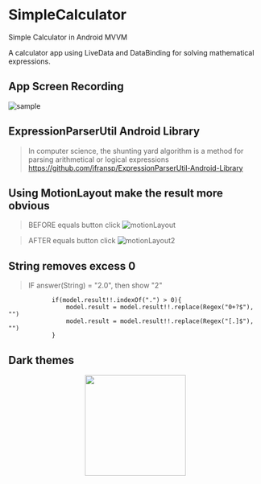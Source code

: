 # SimpleCalculator
Simple Calculator in Android MVVM

A calculator app using LiveData and DataBinding for solving mathematical expressions.

## App Screen Recording

![sample](https://user-images.githubusercontent.com/53432684/177303239-784507a1-3418-4d80-9c60-0b59fb6f129d.gif)

## ExpressionParserUtil Android Library
> In computer science, the shunting yard algorithm is a method for parsing arithmetical or logical expressions
https://github.com/jfransp/ExpressionParserUtil-Android-Library

## Using MotionLayout make the result more obvious 
> BEFORE equals button click
![motionLayout](https://user-images.githubusercontent.com/53432684/177305036-1bfa9470-bae1-4919-8bbe-800abcb52513.jpg)

> AFTER equals button click
![motionLayout2](https://user-images.githubusercontent.com/53432684/177305494-5daf9580-47e5-4af7-a0c0-1038cd6919cf.jpg)

## String removes excess 0
> IF answer(String) = "2.0", then show "2"
```
            if(model.result!!.indexOf(".") > 0){
                model.result = model.result!!.replace(Regex("0+?$"), "")
                model.result = model.result!!.replace(Regex("[.]$"), "")
            }
```

## Dark themes
<p align="center">
  <img src="https://user-images.githubusercontent.com/53432684/177310363-24f904ad-3f5b-4acc-be25-46a3a2fe7fe0.jpg" width="200" />
</p>

